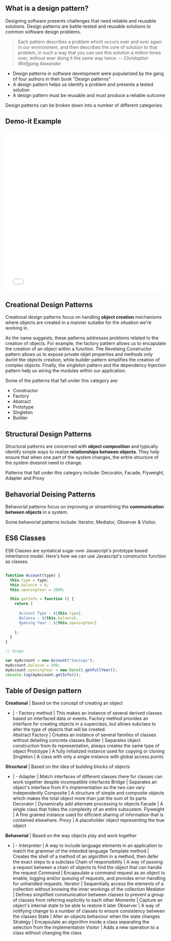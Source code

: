 ## What is a design pattern?

Designing software presents challenges that need reliable and reusable solutions. Design patterns are battle-tested and reusable solutions to common software design problems.

> Each pattern describes a problem which occurs over and over again in our environment, and then describes the core of solution to that problem, in such a way that you can use this solution a million times over, without ever doing it the same way twice.
> -- *Christopher Wolfgang Alexander*

- Design patterns in software development were popularized by the gang of four authors in their book "Design patterns"
- A design pattern helps us identify a problem and presents a tested solution
- A design pattern must be reusable and must produce a reliable outcome

Design patterns can be broken down into a number of different categories:


<div class="container">
  <h2>Demo-it Example</h2>
  <iframe src="/vendor/demoit/index.html?state=/vendor/demoit/samples/js.json" style="width:100%; height:500px; border:0; border-radius: 4px; overflow:hidden;" sandbox="allow-modals allow-forms allow-popups allow-scripts allow-same-origin"></iframe>
</div>




## Creational Design Patterns

Creational design patterns focus on handling **object creation** mechanisms where objects are created in a manner suitalbe for the situation we're working in. 

As the name suggests, these patterns addresses problems related to the creation of objects. For example, the factory pattern allows us to encapulate the creation of an object within a function. The Revelaing Constructor pattern allows us to expose private objet properties and methods only durint the objects creation, while builder pattern simplifies the creation of complex objects. Finally, the singleton pattern and the dependency Injection pattern help us wiring the modules within our application.

Some of the patterns that fall under this category are: 
- Constructor
- Factory
- Abstract
- Prototype
- Singleton
- Builder

## Structural Design Patterns

Structural patterns are concerned with **object composition** and typically identify simple ways to realize **relationships between objects**. They help ensure that when one part of the system changes, the entire structure of the system doesnot need to change.

Patterns that fall under this category include: Decorator, Facade, Flyweight, Adapter and Proxy

## Behavorial Deising Patterns

Behavorial patterns focus on improving or streamlining the **communication between objects** in a system.

Some behavorial patterns include: Iterator, Mediator, Observer & Visitor.

## ES6 Classes 

ES6 Classes are syntatical sugar over Javascript's prototype based inheritance model. Here's how we can use Javascript's constructor function as classes.

```js

function Account(type) {
  this.type = type;
  this.balance = 0;
  this.openingYear = 2000;

  this.getInfo = function () {
    return (
      `
      Account Type : ${this.type},
      Balance : ${this.balance},
      Opening Year : ${this.openingYear}
      `
    );
  }
}

// Usage

var myAccount = new Account("Savings");
myAccount.balance = 500;
myAccount.openingYear = new Date().getFullYear();
console.log(myAccount.getInfo());
```

## Table of Design pattern

**Creational** | Based on the concept of creating an object 
- | - 
Factory method | This makes an instance of several derived classes based on interfaced data or events. Factory method provides an interface for creating objects in a superclass, but allows subclass to alter the type of objects that will be created.   
Abstract Factory | Creates an instance of several families of classes without detailing concrete classes
Builder | Separates object construction from its representation, always creates the same type of object
Prototype | A fully initialized instance used for copying or cloning
Singleton | A class with only a single instance with global access points


**Structural** | Based on the idea of building blocks of objects
- | -
Adapter | Match interfaces of different classes there for classes can work together despite incompatible interfaces
Bridge | Separates an object's interface from it's implementation so the two can vary independently
Composite | A structure of simple and composite objects which makes the total object more than just the sum of its parts
Decorator | Dynamically add alternate processing to objects
Facade | A single class that hides the complexity of an entire subsustem.
Flyweight | A fine grained instance used for efficient sharing of information that is contained elsewhere.
Proxy | A placeholder object representing the true object

**Behavorial** | Based on the way objects play and work together
- | -
Interpreter | A way to include language elements in an application to match the grammar of the intended language
Template method | Creates the shell of a method of an algorithm in a method, then defer the exact steps to a subclass
Chain of responsibility |  A way of passing a request between a chain of objects to find the object that can handle the request
Command | Encapsulate a command request as an object to enable, logging and/or queuing of requests, and provides error-handling for unhandled requests.
Iterator | Sequentially access the elements of a collection without knowing the inner workings of the collection
Mediator | Defines simplified communication between classes to prevent a group of classes from referring explicitly to each other
Momento | Capture an object's internal state to be able to restore it later
Observer | A way of notifying change to a number of classes to ensure consistency between the classes
State | Alter an objects behaviour when the state changes
Strategy | Encapsulate an algorithm inside a class separating the selection from the implementation
Visitor | Adds a new operation to a class without changing the class
